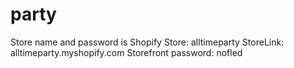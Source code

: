 # party

Store name  and password is 
Shopify Store: alltimeparty StoreLink: alltimeparty.myshopify.com Storefront password: nofled
